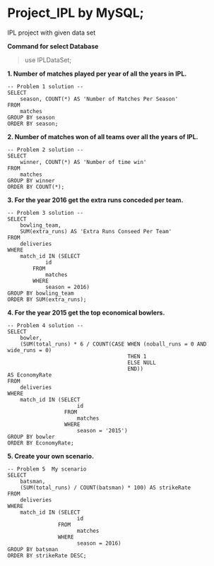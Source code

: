 # Project_IPL by MySQL;
IPL project with given data set

**Command for select Database**
> use IPLDataSet;

**1. Number of matches played per year of all the years in IPL.**
```
-- Problem 1 solution --
SELECT 
    season, COUNT(*) AS 'Number of Matches Per Season'
FROM
    matches
GROUP BY season
ORDER BY season;
```
**2. Number of matches won of all teams over all the years of IPL.**
```
-- Problem 2 solution --
SELECT 
    winner, COUNT(*) AS 'Number of time win'
FROM
    matches
GROUP BY winner
ORDER BY COUNT(*);
```
**3. For the year 2016 get the extra runs conceded per team.**
```
-- Problem 3 solution --
SELECT 
    bowling_team,
    SUM(extra_runs) AS 'Extra Runs Conseed Per Team'
FROM
    deliveries
WHERE
    match_id IN (SELECT 
            id
        FROM
            matches
        WHERE
            season = 2016)
GROUP BY bowling_team
ORDER BY SUM(extra_runs);
```
**4. For the year 2015 get the top economical bowlers.**
```
-- Problem 4 solution --
SELECT 
    bowler,
    (SUM(total_runs) * 6 / COUNT(CASE WHEN (noball_runs = 0 AND wide_runs = 0) 
                                      THEN 1 
                                      ELSE NULL
                                      END)) 
AS EconomyRate
FROM
    deliveries
WHERE
    match_id IN (SELECT 
                      id
                  FROM
                      matches
                  WHERE
                      season = '2015')
GROUP BY bowler
ORDER BY EconomyRate;
```
**5. Create your own scenario.**
```
-- Problem 5  My scenario 
SELECT 
    batsman,
    (SUM(total_runs) / COUNT(batsman) * 100) AS strikeRate
FROM
    deliveries
WHERE
    match_id IN (SELECT 
                      id
                FROM
                      matches
                WHERE
                      season = 2016)
GROUP BY batsman
ORDER BY strikeRate DESC;
```
